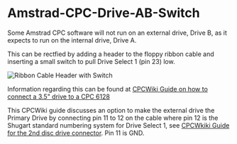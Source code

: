 # Amstrad-CPC-Drive-AB-Switch
 
Some Amstrad CPC software will not run on an external drive, Drive B, as it expects to run on the internal drive, Drive A.

This can be rectfied by adding a header to the floppy ribbon cable and inserting a small switch to pull Drive Select 1 (pin 23) low.

![Ribbon Cable Header with Switch](https://github.com/user-attachments/assets/aa9d0e6c-fd79-4d61-8cfa-12e5086fdae6)

Information regarding this can be found at [CPCWiki Guide on how to connect a 3.5" drive to a CPC 6128](https://www.cpcwiki.eu/index.php?title=Guide_on_how_to_connect_a_3.5%22_drive_to_a_CPC6128/664)

This CPCWiki guide discusses an option to make the external drive the Primary Drive by connecting pin 11 to 12 on the cable where pin 12 is the Shugart standard numbering system for Drive Select 1, see [CPCWkiki Guide for the 2nd disc drive connector](https://www.cpcwiki.eu/index.php/Connector:2nd_disc_drive_(CPC664,_CPC6128,_CPC6128%2B)). Pin 11 is GND.
